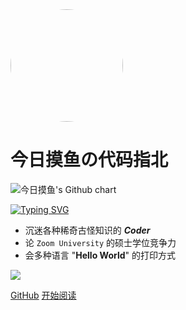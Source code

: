 <img width="180px" style="border-radius: 50%" bor src="https://fastly.jsdelivr.net/gh/lemonsoldout/blog_links@main/1661078100629spaceman.gif">

# 今日摸鱼の代码指北



<div>
<img src="http://ghchart.rshah.org/ff6348/lemonsoldout" alt="今日摸鱼's Github chart"/>
</div>

[![Typing SVG](https://readme-typing-svg.herokuapp.com?font=Fira+Code&pause=1000&color=000000&width=435&lines=%E9%94%B2%E8%80%8C%E8%88%8D%E4%B9%8B%EF%BC%8C%E6%9C%BD%E6%9C%A8%E4%B8%8D%E6%8A%98%EF%BC%9B%E9%94%B2%E8%80%8C%E4%B8%8D%E8%88%8D%EF%BC%8C%E9%87%91%E7%9F%B3%E5%8F%AF%E9%95%82%E3%80%82)](https://git.io/typing-svg)

- 沉迷各种稀奇古怪知识的 ***Coder***
- 论 `Zoom University` 的硕士学位竞争力
- 会多种语言 "**Hello World**" 的打印方式

<div>
  <a href="https://discord.gg/KndDQvhqCw"><img src="https://img.shields.io/badge/Discord-5865F2?style=for-the-badge&logo=discord&logoColor=white"></a>
  
</div>

[GitHub](https://github.com/lemonsoldout)
[开始阅读](README.md)
